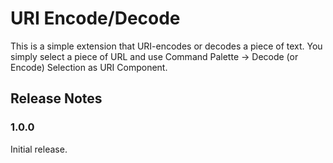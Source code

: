 # URI Encode/Decode

This is a simple extension that URI-encodes or decodes a piece of text. You simply select a piece of URL and use Command Palette -> Decode (or Encode) Selection as URI Component.

## Release Notes

### 1.0.0

Initial release.